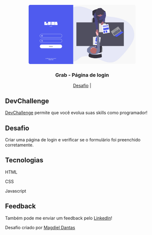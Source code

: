 <p align="center">
  <img src="desktop-design.jpg" alt="Logo" width="350">
  
  <h3 align="center">Grab - Página de login</h3>
</p>
<p align="center">
  <a href="https://github.com/magdielndantas/grab-pagina-de-login">Desafio</a> | 
</p>

## DevChallenge

[DevChallenge](https://devchallenge.com.br/) permite que você evolua suas skills como programador!

## Desafio

Criar uma página de login e verificar se o formulário foi preenchido corretamente.

## Tecnologias

HTML

CSS

Javascript

## Feedback

Também pode me enviar um feedback pelo [LinkedIn](https://www.linkedin.com/in/magdielndantas)!

Desafio criado por [Magdiel Dantas](https://github.com/magdielndantas)
